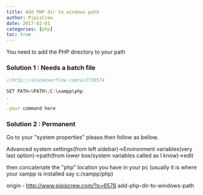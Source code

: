 ```yaml
---
title: Add PHP dir to windows path
author: PipisCrew
date: 2017-02-01
categories: [php]
toc: true
---
```


You need to add the PHP directory to your path

### Solution 1 : Needs a batch file

```js
//http://stackoverflow.com/a/2736574

SET PATH=%PATH%;C:\xampp\php
.
.
.your command here
```

### Solution 2 : Permanent

Go to your "system properties" please.then follow as bellow.

Advanced system settings(from left sidebar)->Environment variables(very last option)->path(from lower box/system variables called as I know)->edit

then concatenate the "php" location you have in your pc (usually it is where your xampp is installed say c:/xampp/php)

origin - http://www.pipiscrew.com/?p=6578 add-php-dir-to-windows-path